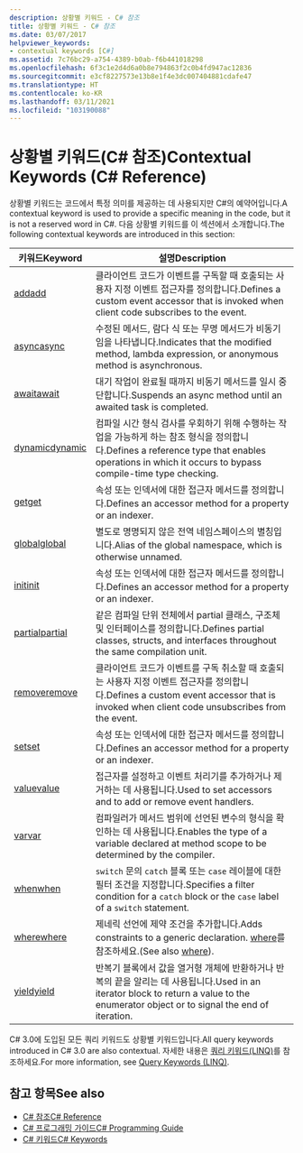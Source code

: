 ```yaml
---
description: 상황별 키워드 - C# 참조
title: 상황별 키워드 - C# 참조
ms.date: 03/07/2017
helpviewer_keywords:
- contextual keywords [C#]
ms.assetid: 7c76bc29-a754-4389-b0ab-f6b441018298
ms.openlocfilehash: 6f3c1e2d4d6a0b8e794863f2c0b4fd947ac12836
ms.sourcegitcommit: e3cf8227573e13b8e1f4e3dc007404881cdafe47
ms.translationtype: HT
ms.contentlocale: ko-KR
ms.lasthandoff: 03/11/2021
ms.locfileid: "103190088"
---
```

# <a name="contextual-keywords-c-reference"></a><span data-ttu-id="33dd0-103">상황별 키워드(C# 참조)</span><span class="sxs-lookup"><span data-stu-id="33dd0-103">Contextual Keywords (C# Reference)</span></span>

<span data-ttu-id="33dd0-104">상황별 키워드는 코드에서 특정 의미를 제공하는 데 사용되지만 C#의 예약어입니다.</span><span class="sxs-lookup"><span data-stu-id="33dd0-104">A contextual keyword is used to provide a specific meaning in the code, but it is not a reserved word in C#.</span></span> <span data-ttu-id="33dd0-105">다음 상황별 키워드를 이 섹션에서 소개합니다.</span><span class="sxs-lookup"><span data-stu-id="33dd0-105">The following contextual keywords are introduced in this section:</span></span>  
  
|<span data-ttu-id="33dd0-106">키워드</span><span class="sxs-lookup"><span data-stu-id="33dd0-106">Keyword</span></span>|<span data-ttu-id="33dd0-107">설명</span><span class="sxs-lookup"><span data-stu-id="33dd0-107">Description</span></span>|  
|-------------|-----------------|  
|[<span data-ttu-id="33dd0-108">add</span><span class="sxs-lookup"><span data-stu-id="33dd0-108">add</span></span>](./add.md)|<span data-ttu-id="33dd0-109">클라이언트 코드가 이벤트를 구독할 때 호출되는 사용자 지정 이벤트 접근자를 정의합니다.</span><span class="sxs-lookup"><span data-stu-id="33dd0-109">Defines a custom event accessor that is invoked when client code subscribes to the event.</span></span>|  
|[<span data-ttu-id="33dd0-110">async</span><span class="sxs-lookup"><span data-stu-id="33dd0-110">async</span></span>](./async.md)|<span data-ttu-id="33dd0-111">수정된 메서드, 람다 식 또는 무명 메서드가 비동기임을 나타냅니다.</span><span class="sxs-lookup"><span data-stu-id="33dd0-111">Indicates that the modified method, lambda expression, or anonymous method is asynchronous.</span></span>|  
|[<span data-ttu-id="33dd0-112">await</span><span class="sxs-lookup"><span data-stu-id="33dd0-112">await</span></span>](../operators/await.md)|<span data-ttu-id="33dd0-113">대기 작업이 완료될 때까지 비동기 메서드를 일시 중단합니다.</span><span class="sxs-lookup"><span data-stu-id="33dd0-113">Suspends an async method until an awaited task is completed.</span></span>|  
|[<span data-ttu-id="33dd0-114">dynamic</span><span class="sxs-lookup"><span data-stu-id="33dd0-114">dynamic</span></span>](../builtin-types/reference-types.md)|<span data-ttu-id="33dd0-115">컴파일 시간 형식 검사를 우회하기 위해 수행하는 작업을 가능하게 하는 참조 형식을 정의합니다.</span><span class="sxs-lookup"><span data-stu-id="33dd0-115">Defines a reference type that enables operations in which it occurs to bypass compile-time type checking.</span></span>|  
|[<span data-ttu-id="33dd0-116">get</span><span class="sxs-lookup"><span data-stu-id="33dd0-116">get</span></span>](./get.md)|<span data-ttu-id="33dd0-117">속성 또는 인덱서에 대한 접근자 메서드를 정의합니다.</span><span class="sxs-lookup"><span data-stu-id="33dd0-117">Defines an accessor method for a property or an indexer.</span></span>|  
|[<span data-ttu-id="33dd0-118">global</span><span class="sxs-lookup"><span data-stu-id="33dd0-118">global</span></span>](../operators/namespace-alias-qualifier.md)|<span data-ttu-id="33dd0-119">별도로 명명되지 않은 전역 네임스페이스의 별칭입니다.</span><span class="sxs-lookup"><span data-stu-id="33dd0-119">Alias of the global namespace, which is otherwise unnamed.</span></span>|  
|[<span data-ttu-id="33dd0-120">init</span><span class="sxs-lookup"><span data-stu-id="33dd0-120">init</span></span>](./init.md)|<span data-ttu-id="33dd0-121">속성 또는 인덱서에 대한 접근자 메서드를 정의합니다.</span><span class="sxs-lookup"><span data-stu-id="33dd0-121">Defines an accessor method for a property or an indexer.</span></span>|  
|[<span data-ttu-id="33dd0-122">partial</span><span class="sxs-lookup"><span data-stu-id="33dd0-122">partial</span></span>](./partial-type.md)|<span data-ttu-id="33dd0-123">같은 컴파일 단위 전체에서 partial 클래스, 구조체 및 인터페이스를 정의합니다.</span><span class="sxs-lookup"><span data-stu-id="33dd0-123">Defines partial classes, structs, and interfaces throughout the same compilation unit.</span></span>|  
|[<span data-ttu-id="33dd0-124">remove</span><span class="sxs-lookup"><span data-stu-id="33dd0-124">remove</span></span>](./remove.md)|<span data-ttu-id="33dd0-125">클라이언트 코드가 이벤트를 구독 취소할 때 호출되는 사용자 지정 이벤트 접근자를 정의합니다.</span><span class="sxs-lookup"><span data-stu-id="33dd0-125">Defines a custom event accessor that is invoked when client code unsubscribes from the event.</span></span>|  
|[<span data-ttu-id="33dd0-126">set</span><span class="sxs-lookup"><span data-stu-id="33dd0-126">set</span></span>](./set.md)|<span data-ttu-id="33dd0-127">속성 또는 인덱서에 대한 접근자 메서드를 정의합니다.</span><span class="sxs-lookup"><span data-stu-id="33dd0-127">Defines an accessor method for a property or an indexer.</span></span>|  
|[<span data-ttu-id="33dd0-128">value</span><span class="sxs-lookup"><span data-stu-id="33dd0-128">value</span></span>](./value.md)|<span data-ttu-id="33dd0-129">접근자를 설정하고 이벤트 처리기를 추가하거나 제거하는 데 사용됩니다.</span><span class="sxs-lookup"><span data-stu-id="33dd0-129">Used to set accessors and to add or remove event handlers.</span></span>|  
|[<span data-ttu-id="33dd0-130">var</span><span class="sxs-lookup"><span data-stu-id="33dd0-130">var</span></span>](./var.md)|<span data-ttu-id="33dd0-131">컴파일러가 메서드 범위에 선언된 변수의 형식을 확인하는 데 사용됩니다.</span><span class="sxs-lookup"><span data-stu-id="33dd0-131">Enables the type of a variable declared at method scope to be determined by the compiler.</span></span>|  
|[<span data-ttu-id="33dd0-132">when</span><span class="sxs-lookup"><span data-stu-id="33dd0-132">when</span></span>](when.md)|<span data-ttu-id="33dd0-133">`switch` 문의 `catch` 블록 또는 `case` 레이블에 대한 필터 조건을 지정합니다.</span><span class="sxs-lookup"><span data-stu-id="33dd0-133">Specifies a filter condition for a `catch` block or the `case` label of a `switch` statement.</span></span>|
|[<span data-ttu-id="33dd0-134">where</span><span class="sxs-lookup"><span data-stu-id="33dd0-134">where</span></span>](./where-generic-type-constraint.md)|<span data-ttu-id="33dd0-135">제네릭 선언에 제약 조건을 추가합니다.</span><span class="sxs-lookup"><span data-stu-id="33dd0-135">Adds constraints to a generic declaration.</span></span> <span data-ttu-id="33dd0-136">[where](./where-clause.md)를 참조하세요.</span><span class="sxs-lookup"><span data-stu-id="33dd0-136">(See also [where](./where-clause.md)).</span></span>|  
|[<span data-ttu-id="33dd0-137">yield</span><span class="sxs-lookup"><span data-stu-id="33dd0-137">yield</span></span>](./yield.md)|<span data-ttu-id="33dd0-138">반복기 블록에서 값을 열거형 개체에 반환하거나 반복의 끝을 알리는 데 사용됩니다.</span><span class="sxs-lookup"><span data-stu-id="33dd0-138">Used in an iterator block to return a value to the enumerator object or to signal the end of iteration.</span></span>|  
  
 <span data-ttu-id="33dd0-139">C# 3.0에 도입된 모든 쿼리 키워드도 상황별 키워드입니다.</span><span class="sxs-lookup"><span data-stu-id="33dd0-139">All query keywords introduced in C# 3.0 are also contextual.</span></span> <span data-ttu-id="33dd0-140">자세한 내용은 [쿼리 키워드(LINQ)](./query-keywords.md)를 참조하세요.</span><span class="sxs-lookup"><span data-stu-id="33dd0-140">For more information, see [Query Keywords (LINQ)](./query-keywords.md).</span></span>  
  
## <a name="see-also"></a><span data-ttu-id="33dd0-141">참고 항목</span><span class="sxs-lookup"><span data-stu-id="33dd0-141">See also</span></span>

- [<span data-ttu-id="33dd0-142">C# 참조</span><span class="sxs-lookup"><span data-stu-id="33dd0-142">C# Reference</span></span>](../index.md)
- [<span data-ttu-id="33dd0-143">C# 프로그래밍 가이드</span><span class="sxs-lookup"><span data-stu-id="33dd0-143">C# Programming Guide</span></span>](../../programming-guide/index.md)
- [<span data-ttu-id="33dd0-144">C# 키워드</span><span class="sxs-lookup"><span data-stu-id="33dd0-144">C# Keywords</span></span>](./index.md)
